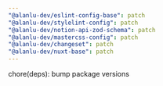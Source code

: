 ```yaml
---
"@alanlu-dev/eslint-config-base": patch
"@alanlu-dev/stylelint-config": patch
"@alanlu-dev/notion-api-zod-schema": patch
"@alanlu-dev/mastercss-config": patch
"@alanlu-dev/changeset": patch
"@alanlu-dev/nuxt-base": patch
---
```


chore(deps): bump package versions
